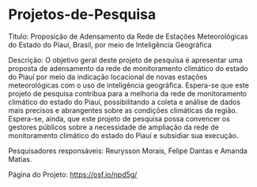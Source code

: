 # Projetos-de-Pesquisa

Título: Proposição de Adensamento da Rede de Estações Meteorológicas do Estado do Piauí, Brasil, por meio de Inteligência Geográfica

Descrição:
O objetivo geral deste projeto de pesquisa é apresentar uma proposta de adensamento da rede de monitoramento climático do estado do Piauí por meio da indicação locacional de novas estações meteorológicas com o uso de inteligência geográfica. Espera-se que este projeto de pesquisa contribua para a melhoria da rede de monitoramento climático do estado do Piauí, possibilitando a coleta e análise de dados mais precisos e abrangentes sobre as condições climáticas da região. Espera-se, ainda, que este projeto de pesquisa possa convencer os gestores públicos sobre a necessidade de ampliação da rede de monitoramento climático do estado do Piauí e subsidiar sua execução.

Pesquisadores responsáveis: Reurysson Morais, Felipe Dantas e Amanda Matias.

Página do Projeto: https://osf.io/npd5g/
